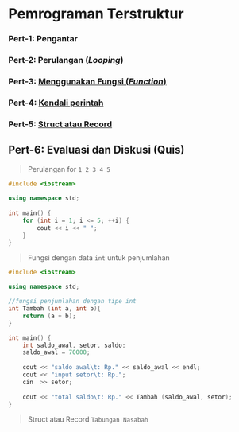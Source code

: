 # Pemrograman Terstruktur


### Pert-1: Pengantar

### Pert-2: Perulangan (*Looping*)

### Pert-3: [Menggunakan Fungsi (*Function*)](/fungsi.md)

### Pert-4: [Kendali perintah](/kendal.md)

### Pert-5: [Struct atau Record](/struct.md)

## Pert-6: Evaluasi dan Diskusi (Quis)

> Perulangan for `1 2 3 4 5`

```c++
#include <iostream>
 
using namespace std;
 
int main() {
    for (int i = 1; i <= 5; ++i) {
        cout << i << " ";
    }
}
```

> Fungsi dengan data `int` untuk penjumlahan

```c++
#include <iostream>

using namespace std;

//fungsi penjumlahan dengan tipe int
int Tambah (int a, int b){
    return (a + b);
}

int main() {
    int saldo_awal, setor, saldo;
    saldo_awal = 70000;
    
    cout << "saldo awal\t: Rp." << saldo_awal << endl;
    cout << "input setor\t: Rp.";
    cin  >> setor;
    
    cout << "total saldo\t: Rp." << Tambah (saldo_awal, setor);
}
```

> Struct atau Record `Tabungan Nasabah`

```c++

```
